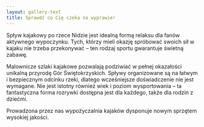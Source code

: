 ```yaml
---
layout: gallery-text
title: Sprawdź co Cię czeka na wyprawie!
---
```

Spływ kajakowy po rzece Nidzie jest idealną formą relaksu dla fanów aktywnego wypoczynku. Tych, którzy mieli okazję
spróbować swoich sił w kajaku nie trzeba przekonywać – ten rodzaj sportu gwarantuje świetną zabawę. 

Malownicze szlaki
kajakowe pozwalają podziwiać w pełnej okazałości unikalną przyrodę Gór Świętokrzyskich. Spływy organizowane są na łatwym
i bezpiecznym odcinku rzeki, dlatego wcześniejsze doświadczenie nie jest wymagane. Nie jest istotny również wiek i poziom
wysportowania – ta fantastyczna forma rozrywki dostępna jest dla każdego, także dla rodzin z dziećmi. 

Prowadzona przez nas
wypożyczalnia kajaków dysponuje nowym sprzętem wysokiej jakości.